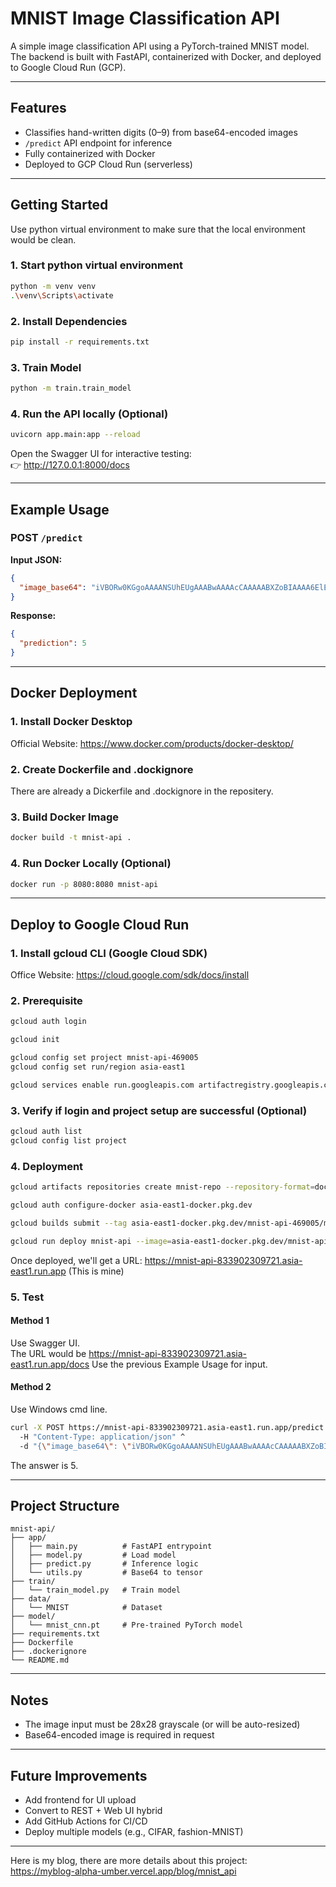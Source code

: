 # MNIST Image Classification API

A simple image classification API using a PyTorch-trained MNIST model. The backend is built with FastAPI, containerized with Docker, and deployed to Google Cloud Run (GCP).

---

## Features

- Classifies hand-written digits (0–9) from base64-encoded images
- `/predict` API endpoint for inference
- Fully containerized with Docker
- Deployed to GCP Cloud Run (serverless)

---

## Getting Started

Use python virtual environment to make sure that the local environment would be clean.  

### 1. Start python virtual environment

```bash
python -m venv venv
.\venv\Scripts\activate
```

### 2. Install Dependencies

```bash
pip install -r requirements.txt
```

### 3. Train Model

```bash
python -m train.train_model
```

### 4. Run the API locally (Optional)

```bash
uvicorn app.main:app --reload
```

Open the Swagger UI for interactive testing:  
👉 http://127.0.0.1:8000/docs

---

## Example Usage

### POST `/predict`

**Input JSON:**

```json
{
  "image_base64": "iVBORw0KGgoAAAANSUhEUgAAABwAAAAcCAAAAABXZoBIAAAA6ElEQVR4nGNgGMyAWUhIqK5jvdSy/9/rQXwWmIQcm5WNQDCI9WRS4OeLB0EsRqic4V5+KOtf0leGZ+9vIpsodPsvCBzb9v0jFvsC5mT//XuWm0F7FjbX8DHO+huFKsQEZ336/5EhBcFFB9z7/rrh9qfyx4cLcmDuxwCBH/7+LZfEJau76+/fadK4ZAVi//zdjdvin39/OkCZLKgyeiGmLAzXDmHTpD7l6d+/f39twyIlUXQXFLwn/TClxJ2ugkM+EDOQhFaDY+VwACeGlPmaRyCpL63cqOJg1wYGMjBc3/y35wNuD1ITAABFF16AbmkxawAAAABJRU5ErkJggg=="
}
```

**Response:**

```json
{
  "prediction": 5
}
```

---

## Docker Deployment

### 1. Install Docker Desktop

Official Website: https://www.docker.com/products/docker-desktop/

### 2. Create Dockerfile and .dockignore

There are already a Dickerfile and .dockignore in the repositery.

### 3. Build Docker Image

```bash
docker build -t mnist-api .
```

### 4. Run Docker Locally (Optional)

```bash
docker run -p 8080:8080 mnist-api
```

---

## Deploy to Google Cloud Run

### 1. Install gcloud CLI (Google Cloud SDK)

Office Website: https://cloud.google.com/sdk/docs/install

### 2. Prerequisite
```bash
gcloud auth login

gcloud init

gcloud config set project mnist-api-469005
gcloud config set run/region asia-east1

gcloud services enable run.googleapis.com artifactregistry.googleapis.com
```

### 3. Verify if login and project setup are successful (Optional)

```bash
gcloud auth list
gcloud config list project
```

### 4. Deployment

```bash
gcloud artifacts repositories create mnist-repo --repository-format=docker --location=asia-east1 --project=mnist-api-469005 --description="MNIST API Repo"

gcloud auth configure-docker asia-east1-docker.pkg.dev

gcloud builds submit --tag asia-east1-docker.pkg.dev/mnist-api-469005/mnist-repo/mnist-api

gcloud run deploy mnist-api --image=asia-east1-docker.pkg.dev/mnist-api-469005/mnist-repo/mnist-api --platform=managed --region=asia-east1 --allow-unauthenticated --project=mnist-api-469005 --memory=1Gi
```

Once deployed, we'll get a URL:
https://mnist-api-833902309721.asia-east1.run.app (This is mine)

### 5. Test

#### Method 1
Use Swagger UI.  
The URL would be https://mnist-api-833902309721.asia-east1.run.app/docs
Use the previous Example Usage for input.

#### Method 2
Use Windows cmd line.  
```bash
curl -X POST https://mnist-api-833902309721.asia-east1.run.app/predict ^
  -H "Content-Type: application/json" ^
  -d "{\"image_base64\": \"iVBORw0KGgoAAAANSUhEUgAAABwAAAAcCAAAAABXZoBIAAAA6ElEQVR4nGNgGMyAWUhIqK5jvdSy/9/rQXwWmIQcm5WNQDCI9WRS4OeLB0EsRqic4V5+KOtf0leGZ+9vIpsodPsvCBzb9v0jFvsC5mT//XuWm0F7FjbX8DHO+huFKsQEZ336/5EhBcFFB9z7/rrh9qfyx4cLcmDuxwCBH/7+LZfEJau76+/fadK4ZAVi//zdjdvin39/OkCZLKgyeiGmLAzXDmHTpD7l6d+/f39twyIlUXQXFLwn/TClxJ2ugkM+EDOQhFaDY+VwACeGlPmaRyCpL63cqOJg1wYGMjBc3/y35wNuD1ITAABFF16AbmkxawAAAABJRU5ErkJggg==\"}"
```
The answer is 5.  

---

## Project Structure

```
mnist-api/
├── app/
│   ├── main.py          # FastAPI entrypoint
│   ├── model.py         # Load model
│   ├── predict.py       # Inference logic
│   └── utils.py         # Base64 to tensor
├── train/
│   └── train_model.py   # Train model
├── data/
│   └── MNIST            # Dataset
├── model/
│   └── mnist_cnn.pt     # Pre-trained PyTorch model
├── requirements.txt
├── Dockerfile
├── .dockerignore
└── README.md
```

---

## Notes

- The image input must be 28x28 grayscale (or will be auto-resized)
- Base64-encoded image is required in request

---

## Future Improvements

- Add frontend for UI upload
- Convert to REST + Web UI hybrid
- Add GitHub Actions for CI/CD
- Deploy multiple models (e.g., CIFAR, fashion-MNIST)

---

Here is my blog, there are more details about this project:  
https://myblog-alpha-umber.vercel.app/blog/mnist_api